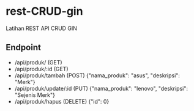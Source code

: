 # rest-CRUD-gin
Latihan REST API CRUD GIN

## Endpoint

- /api/produk/ (GET)
- /api/produk/:id (GET)
- /api/produk/tambah (POST) {"nama_produk": "asus", "deskripsi": "Merk"}
- /api/produk/update/:id (PUT) {"nama_produk": "lenovo", "deskripsi": "Sejenis Merk"}
- /api/produk/hapus (DELETE) {"id": 0}
